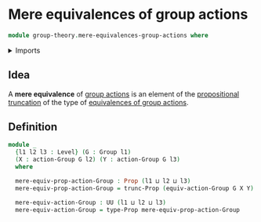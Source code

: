 # Mere equivalences of group actions

```agda
module group-theory.mere-equivalences-group-actions where
```

<details><summary>Imports</summary>

```agda
open import foundation.propositional-truncations
open import foundation.propositions
open import foundation.universe-levels

open import group-theory.equivalences-group-actions
open import group-theory.group-actions
open import group-theory.groups
```

</details>

## Idea

A **mere equivalence** of [group actions](group-theory.group-actions.md) is an
element of the
[propositional truncation](foundation.propositional-truncations.md) of the type
of [equivalences of group actions](group-theory.equivalences-group-actions.md).

## Definition

```agda
module _
  {l1 l2 l3 : Level} (G : Group l1)
  (X : action-Group G l2) (Y : action-Group G l3)
  where

  mere-equiv-prop-action-Group : Prop (l1 ⊔ l2 ⊔ l3)
  mere-equiv-prop-action-Group = trunc-Prop (equiv-action-Group G X Y)

  mere-equiv-action-Group : UU (l1 ⊔ l2 ⊔ l3)
  mere-equiv-action-Group = type-Prop mere-equiv-prop-action-Group
```
